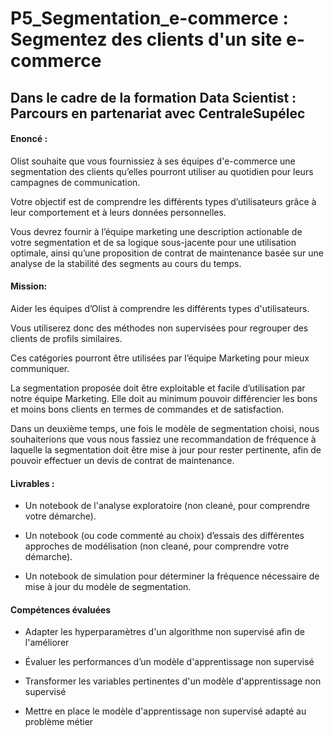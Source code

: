 # P5_Segmentation_e-commerce : Segmentez des clients d'un site e-commerce

## Dans le cadre de la formation Data Scientist : Parcours en partenariat avec CentraleSupélec

#### Enoncé :

Olist souhaite que vous fournissiez à ses équipes d'e-commerce une segmentation des clients qu’elles pourront utiliser au quotidien pour leurs campagnes de communication.

Votre objectif est de comprendre les différents types d’utilisateurs grâce à leur comportement et à leurs données personnelles.

Vous devrez fournir à l’équipe marketing une description actionable de votre segmentation et de sa logique sous-jacente pour une utilisation optimale, ainsi qu’une proposition de contrat de maintenance basée sur une analyse de la stabilité des segments au cours du temps.

#### Mission: 

Aider les équipes d’Olist à comprendre les différents types d'utilisateurs.

Vous utiliserez donc des méthodes non supervisées pour regrouper des clients de profils similaires.

Ces catégories pourront être utilisées par l’équipe Marketing pour mieux communiquer.

La segmentation proposée doit être exploitable et facile d’utilisation par notre équipe Marketing. Elle doit au minimum pouvoir différencier les bons et moins bons clients en termes de commandes et de satisfaction. 

Dans un deuxième temps, une fois le modèle de segmentation choisi, nous souhaiterions  que vous nous fassiez une recommandation de fréquence à laquelle la segmentation doit être mise à jour pour rester pertinente, afin de pouvoir effectuer un devis de contrat de maintenance.

#### Livrables :

- Un notebook de l'analyse exploratoire (non cleané, pour comprendre votre démarche).

- Un notebook (ou code commenté au choix) d’essais des différentes approches de modélisation (non cleané, pour comprendre votre démarche).

- Un notebook de simulation pour déterminer la fréquence nécessaire de mise à jour du modèle de segmentation.

#### Compétences évaluées

- Adapter les hyperparamètres d'un algorithme non supervisé afin de l'améliorer

- Évaluer les performances d’un modèle d'apprentissage non supervisé

- Transformer les variables pertinentes d'un modèle d'apprentissage non supervisé

- Mettre en place le modèle d'apprentissage non supervisé adapté au problème métier
